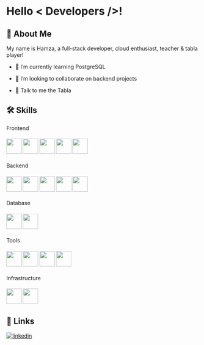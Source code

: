 # Hello < Developers />! 

## 🚀 About Me

My name is Hamza, a full-stack developer, cloud enthusiast, teacher & tabla player!

- 🌱 I’m currently learning PostgreSQL 

- 👯 I’m looking to collaborate on backend projects

- 💬 Talk to me the Tabla

## 🛠 Skills

<label for="Front">Frontend</label>
<h4 id="Front">
<img width ="40px" unselectable="True" src ="https://raw.githubusercontent.com/rahulbanerjee26/githubAboutMeGenerator/main/icons/html.svg">
<img width ="40px" unselectable="True" src ="https://raw.githubusercontent.com/rahulbanerjee26/githubAboutMeGenerator/main/icons/css.svg">
<img width ="40px" unselectable="True" src ="https://raw.githubusercontent.com/rahulbanerjee26/githubAboutMeGenerator/main/icons/javascript.svg"> 
<img width ="40px" unselectable="True" src ="https://raw.githubusercontent.com/rahulbanerjee26/githubAboutMeGenerator/main/icons/reactjs.svg"> 
<img width ="40px" unselectable="True" src ="https://raw.githubusercontent.com/rahulbanerjee26/githubAboutMeGenerator/main/icons/tailwind.svg"> 
</h4>

<label for="Back">Backend</label>
<h4 id="Back">
<img width ="40px" unselectable="True" src ="https://raw.githubusercontent.com/rahulbanerjee26/githubAboutMeGenerator/main/icons/python.svg"> 
<img width ="40px" unselectable="True" src ="https://raw.githubusercontent.com/rahulbanerjee26/githubAboutMeGenerator/main/icons/dart.svg">
<img width ="40px" unselectable="True" src ="https://raw.githubusercontent.com/rahulbanerjee26/githubAboutMeGenerator/main/icons/nodejs.svg">
<img width ="40px" unselectable="True" src ="https://raw.githubusercontent.com/rahulbanerjee26/githubAboutMeGenerator/main/icons/express.svg">
<img width ="40px" unselectable="True" src ="https://raw.githubusercontent.com/rahulbanerjee26/githubAboutMeGenerator/main/icons/npm.svg"> 
</h4>  

<label for="db">Database</label>
<h4 id="db">
<img width ="40px" unselectable="True" src ="https://raw.githubusercontent.com/rahulbanerjee26/githubAboutMeGenerator/main/icons/redis.svg">  
<img width ="40px" unselectable="True" src ="https://raw.githubusercontent.com/rahulbanerjee26/githubAboutMeGenerator/main/icons/mongodb.svg">  
</h4>  

<label for="Tools">Tools</label>
<h4 id="Tools">
<img width ="40px" unselectable="True" src ="https://raw.githubusercontent.com/rahulbanerjee26/githubAboutMeGenerator/main/icons/postman.svg"> 
<img width ="40px" unselectable="True" src ="https://raw.githubusercontent.com/rahulbanerjee26/githubAboutMeGenerator/main/icons/stack-overflow.svg"> 
<img width ="40px" unselectable="True" src ="https://raw.githubusercontent.com/rahulbanerjee26/githubAboutMeGenerator/main/icons/git.svg">
<img width ="40px" unselectable="True" src ="https://raw.githubusercontent.com/rahulbanerjee26/githubAboutMeGenerator/main/icons/linux.svg">
</h4>  

<label for="Infrastructure">Infrastructure</label>
<h4 id="Infrastructure">
<img width ="40px" unselectable="True" src ="https://raw.githubusercontent.com/rahulbanerjee26/githubAboutMeGenerator/main/icons/docker.svg"> 
<img width ="40px" unselectable="True" src ="https://raw.githubusercontent.com/rahulbanerjee26/githubAboutMeGenerator/main/icons/aws.svg"> 
</h4>  

## 🔗 Links
[![linkedin](https://img.shields.io/badge/linkedin-0A66C2?style=for-the-badge&logo=linkedin&logoColor=white)](https://www.linkedin.com/in/muhammad-hamza-18bb1a21b/)

